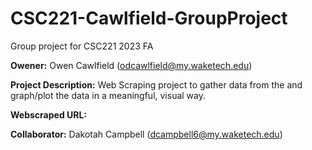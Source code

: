 # CSC221-Cawlfield-GroupProject
Group project for CSC221 2023 FA

__Owener:__ Owen Cawlfield (odcawlfield@my.waketech.edu)

__Project Description:__ Web Scraping project to gather data from the <webpage> and graph/plot the data in a meaningful, visual way.

__Webscraped URL:__ <webpage>

__Collaborator:__ Dakotah Campbell (dcampbell6@my.waketech.edu)
